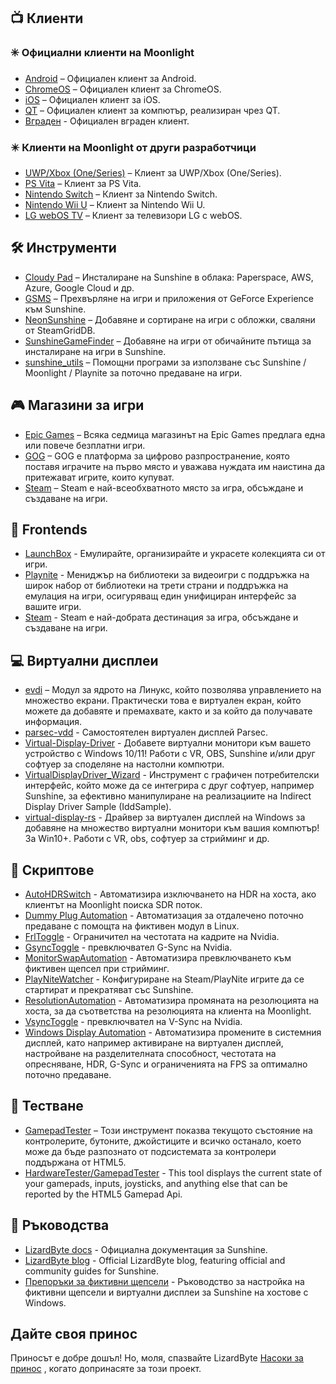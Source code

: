 <!--lint disable awesome-heading awesome-toc double-link-->

<div align="center" style="display: none;">
  <img src="/assets/banner.png" />
  <h1 align="center">Страхотна слънчева светлина</h1>
  <h4 align="center">Колекция от невероятни скриптове, инструменти, ръководства и помощни програми за Sunshine</h4>
</div>

<div align="center" style="display: none;">
[
  <a href="#-clients">Клиенти</a> •
  <a href="#%EF%B8%8F-tools">Инструменти</a> •
  <a href="#-game-stores">Магазини за игри</a> •
  <a href="#-frontends">Интерфейси</a> •
  <a href="#-virtual-displays">Виртуални дисплеи</a> •
  <a href="#-scripts">Скриптове</a> •
  <a href="#-guides">Ръководства</a>
]
</div>

## 📺 Клиенти

### ✳️ Официални клиенти на Moonlight

- [Android](https://github.com/moonlight-stream/moonlight-android) – Официален клиент за Android.
- [ChromeOS](https://github.com/moonlight-stream/moonlight-chrome) – Официален клиент за ChromeOS.
- [iOS](https://github.com/moonlight-stream/moonlight-ios) – Официален клиент за iOS.
- [QT](https://github.com/moonlight-stream/moonlight-qt) – Официален клиент за компютър, реализиран чрез QT.
- [Вграден](https://github.com/moonlight-stream/moonlight-embedded) - Официален вграден клиент.

### ✴️ Клиенти на Moonlight от други разработчици

- [UWP/Xbox (One/Series)](https://github.com/TheElixZammuto/moonlight-xbox) – Клиент за UWP/Xbox (One/Series).
- [PS Vita](https://github.com/xyzz/vita-moonlight) – Клиент за PS Vita.
- [Nintendo Switch](https://github.com/XITRIX/Moonlight-Switch) – Клиент за Nintendo Switch.
- [Nintendo Wii U](https://github.com/GaryOderNichts/moonlight-wiiu) – Клиент за Nintendo Wii U.
- [LG webOS TV](https://github.com/mariotaku/moonlight-tv) – Клиент за телевизори LG с webOS.

## 🛠️ Инструменти

- [Cloudy Pad](https://github.com/PierreBeucher/cloudypad) – Инсталиране на Sunshine в облака: Paperspace, AWS, Azure, Google Cloud и др.
- [GSMS](https://github.com/LizardByte/GSMS) – Прехвърляне на игри и приложения от GeForce Experience към Sunshine.
- [NeonSunshine](https://github.com/NeonLightning/NeonSunshine) – Добавяне и сортиране на игри с обложки, сваляни от SteamGridDB.
- [SunshineGameFinder](https://github.com/JMTK/SunshineGameFinder) – Добавяне на игри от обичайните пътища за инсталиране на игри в Sunshine.
- [sunshine_utils](https://github.com/designer-living/sunshine_utils) – Помощни програми за използване със Sunshine / Moonlight / Playnite за поточно предаване на игри.

## 🎮 Магазини за игри

- [Epic Games](https://www.epicgames.com) – Всяка седмица магазинът на Epic Games предлага една или повече безплатни игри.
- [GOG](https://www.gog.com) – GOG е платформа за цифрово разпространение, която поставя играчите на първо място и уважава нуждата им наистина да притежават игрите, които купуват.
- [Steam](https://store.steampowered.com) – Steam е най-всеобхватното място за игра, обсъждане и създаване на игри.

## 💠 Frontends

- [LaunchBox](https://www.launchbox-app.com/) - Емулирайте, организирайте и украсете колекцията си от игри.
- [Playnite](https://github.com/JosefNemec/Playnite) - Мениджър на библиотеки за видеоигри с поддръжка на широк набор от библиотеки на трети страни и поддръжка на емулация на игри, осигуряващ един унифициран интерфейс за вашите игри.
- [Steam](https://store.steampowered.com) - Steam е най-добрата дестинация за игра, обсъждане и създаване на игри.

## 💻 Виртуални дисплеи

- [evdi](https://github.com/DisplayLink/evdi) – Модул за ядрото на Линукс, който позволява управлението на множество екрани. Практически това е виртуален екран, който можете да добавяте и премахвате, както и за който да получавате информация.
- [parsec-vdd](https://github.com/nomi-san/parsec-vdd) - Самостоятелен виртуален дисплей Parsec.
- [Virtual-Display-Driver](https://github.com/itsmikethetech/Virtual-Display-Driver) - Добавете виртуални монитори към вашето устройство с Windows 10/11! Работи с VR, OBS, Sunshine и/или друг софтуер за споделяне на настолни компютри.
- [VirtualDisplayDriver_Wizard](https://github.com/sofmeright/VirtualDisplayDriver_Wizard) - Инструмент с графичен потребителски интерфейс, който може да се интегрира с друг софтуер, например Sunshine, за ефективно манипулиране на реализациите на Indirect Display Driver Sample (IddSample).
- [virtual-display-rs](https://github.com/MolotovCherry/virtual-display-rs) - Драйвер за виртуален дисплей на Windows за добавяне на множество виртуални монитори към вашия компютър! За Win10+. Работи с VR, obs, софтуер за стрийминг и др.

## 📜 Скриптове

- [AutoHDRSwitch](https://github.com/Nonary/AutoHDRSwitch) - Автоматизира изключването на HDR на хоста, ако клиентът на Moonlight поиска SDR поток.
- [Dummy Plug Automation](https://github.com/XenHat/dummy-plug-automation) - Автоматизация за отдалечено поточно предаване с помощта на фиктивен модул в Linux.
- [FrlToggle](https://github.com/FrogTheFrog/frl-toggle) - Ограничител на честотата на кадрите на Nvidia.
- [GsyncToggle](https://github.com/FrogTheFrog/gsync-toggle) - превключвател G-Sync на Nvidia.
- [MonitorSwapAutomation](https://github.com/Nonary/MonitorSwapAutomation) - Автоматизира превключването към фиктивен щепсел при стрийминг.
- [PlayNiteWatcher](https://github.com/Nonary/PlayNiteWatcher) - Конфигуриране на Steam/PlayNite игрите да се стартират и прекратяват със Sunshine.
- [ResolutionAutomation](https://github.com/Nonary/ResolutionAutomation) - Автоматизира промяната на резолюцията на хоста, за да съответства на резолюцията на клиента на Moonlight.
- [VsyncToggle](https://github.com/xanderfrangos/vsync-toggle) - превключвател на V-Sync на Nvidia.
- [Windows Display Automation](https://github.com/fehbari/sunshine-scripts) - Автоматизира промените в системния дисплей, като например активиране на виртуален дисплей, настройване на разделителната способност, честотата на опресняване, HDR, G-Sync и ограниченията на FPS за оптимално поточно предаване.

## 🧪 Тестване

- [GamepadTester](https://hardwaretester.com/gamepad) – Този инструмент показва текущото състояние на контролерите, бутоните, джойстиците и всичко останало, което може да бъде разпознато от подсистемата за контролери поддържана от HTML5.
- [HardwareTester/GamepadTester](https://hardwaretester.com/gamepad) - This tool displays the current state of your gamepads, inputs, joysticks, and anything else that can be reported by the HTML5 Gamepad Api.

## 📓 Ръководства

- [LizardByte docs](https://docs.lizardbyte.dev/projects/sunshine) - Официална документация за Sunshine.
- [LizardByte blog](https://app.lizardbyte.dev/blog) - Official LizardByte blog, featuring official and community guides for Sunshine.
- [Препоръки за фиктивни щепсели](https://github.com/Nonary/documentation/wiki/DummyPlugs) - Ръководство за настройка на фиктивни щепсели и виртуални дисплеи за Sunshine на хостове с Windows.

## Дайте своя принос

Приносът е добре дошъл! Но, моля, спазвайте LizardByte
[Насоки за принос](https://docs.lizardbyte.dev/en/latest/developers/contributing.html)
, когато допринасяте за този проект.
